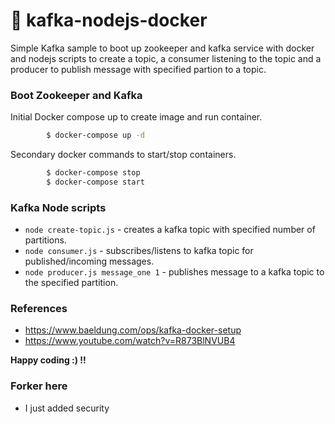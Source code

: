 # 📣 kafka-nodejs-docker

Simple Kafka sample to boot up zookeeper and kafka service with docker and nodejs scripts to create a topic, a consumer listening to the topic and a producer to publish message with specified partion to a topic.

### Boot Zookeeper and Kafka

Initial Docker compose up to create image and run container.

```sh
        $ docker-compose up -d
```

Secondary docker commands to start/stop containers.

```sh
        $ docker-compose stop
        $ docker-compose start
```

### Kafka Node scripts

- `node create-topic.js` - creates a kafka topic with specified number of partitions.
- `node consumer.js` - subscribes/listens to kafka topic for published/incoming messages.
- `node producer.js message_one 1` - publishes message to a kafka topic to the specified partition.

### References

- https://www.baeldung.com/ops/kafka-docker-setup
- https://www.youtube.com/watch?v=R873BlNVUB4

**Happy coding :) !!**

### Forker here

- I just added security
